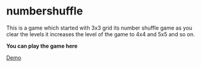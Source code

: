 numbershuffle
=============

This is a game which started with 3x3 grid its number shuffle game as you clear the levels it increases the level of the game to 4x4 and 5x5 and so on.


<strong>You can play the game here </strong>

<a href="http://jsbin.com/xobaqubu/4/watch?output">Demo </a>


